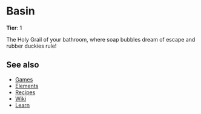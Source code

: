# Basin

**Tier**: 1

The Holy Grail of your bathroom, where soap bubbles dream of escape and rubber duckies rule!

## See also

* [Games](/wiki/games)
* [Elements](/wiki/elements)
* [Recipes](/wiki/recipes)
* [Wiki](/wiki/index)
* [Learn](/learn/index)